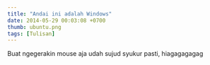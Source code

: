 ```yaml
---
title: "Andai ini adalah Windows"
date: 2014-05-29 00:03:08 +0700
thumb: ubuntu.png
tags: [Tulisan]
---
```

Buat ngegerakin mouse aja udah sujud syukur pasti, hiagagagagag
